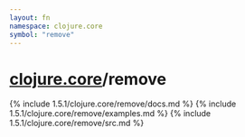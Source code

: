 ```yaml
---
layout: fn
namespace: clojure.core
symbol: "remove"
---
```


# [clojure.core](../)/remove

{% include 1.5.1/clojure.core/remove/docs.md %}
{% include 1.5.1/clojure.core/remove/examples.md %}
{% include 1.5.1/clojure.core/remove/src.md %}

